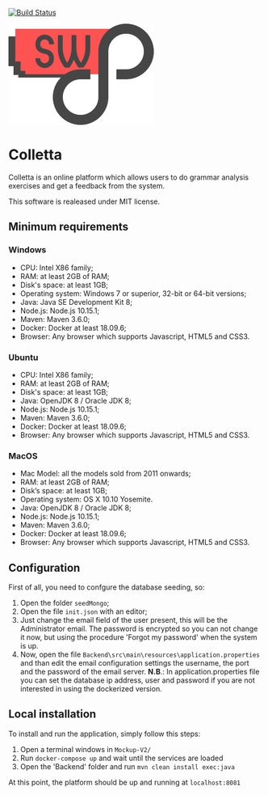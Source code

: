 ﻿[![Build Status](https://travis-ci.org/SWEightgroup/Development.svg?branch=master)](https://travis-ci.org/SWEightgroup/Development)
<p aling="center">
<img src="https://raw.githubusercontent.com/SWEightgroup/Colletta/master/RA/template/img/logoSWEight.png" height="200px">
</p>


# Colletta

Colletta is an online platform which allows users to do grammar analysis exercises and get a feedback from the system.

This software is realeased under MIT license.

## Minimum requirements
### Windows
* CPU: Intel X86 family;
* RAM: at least 2GB of RAM;
* Disk's space: at least 1GB;
* Operating system: Windows 7 or superior, 32-bit or 64-bit versions;
* Java: Java SE Development Kit 8;
* Node.js: Node.js 10.15.1;
* Maven: Maven 3.6.0;
* Docker: Docker at least 18.09.6;  
* Browser: Any browser which supports Javascript, HTML5 and CSS3.

### Ubuntu
* CPU: Intel X86 family;
* RAM: at least 2GB of RAM;
* Disk's space: at least 1GB;
* Java: OpenJDK 8 / Oracle JDK 8;
* Node.js: Node.js 10.15.1;
* Maven: Maven 3.6.0;
* Docker: Docker at least 18.09.6; 
* Browser: Any browser which supports Javascript, HTML5 and CSS3.

### MacOS
* Mac Model: all the models sold from 2011 onwards;
* RAM: at least 2GB of RAM;
* Disk’s space: at least 1GB;
* Operating system: OS X 10.10 Yosemite.
* Java: OpenJDK 8 / Oracle JDK 8;
* Node.js: Node.js 10.15.1;
* Maven: Maven 3.6.0;
* Docker: Docker at least 18.09.6;  
* Browser: Any browser which supports Javascript, HTML5 and CSS3.

## Configuration
First of all, you need to confgure the database seeding, so:
1. Open the folder `seedMongo`;
2. Open the file `init.json` with an editor;
3. Just change the email field of the user present, this will be the Administrator email. The password is encrypted so you can not change it now, but using the procedure 'Forgot my password' when the system is up.
4. Now, open the file  `Backend\src\main\resources\application.properties` and than edit the email configuration settings the username, the port and the password of the email server. 
**N.B**.: In application.properties file you can set the database ip address, user and password if you are not interested in using the dockerized version.   

## Local installation

To install and run the application, simply follow this steps:

1. Open a terminal windows in `Mockup-V2/`
2. Run `docker-compose up` and wait until the services are loaded
3. Open the 'Backend' folder and run `mvn clean install exec:java`

At this point, the platform should be up and running at `localhost:8081`
